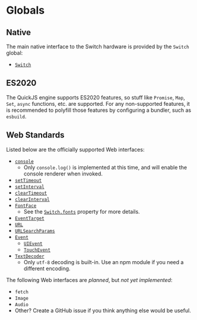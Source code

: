# Globals

## Native

The main native interface to the Switch hardware is provided by the `Switch` global:

-   [`Switch`](./switch.md)

## ES2020

The QuickJS engine supports ES2020 features, so stuff like `Promise`, `Map`, `Set`, `async` functions, etc. are supported.
For any non-supported features, it is recommended to polyfill those features by configuring a bundler, such as `esbuild`.

## Web Standards

Listed below are the officially supported Web interfaces:

-   [`console`](https://developer.mozilla.org/en-US/docs/Web/API/console)
    -   Only `console.log()` is implemented at this time, and will enable the console renderer when invoked.
-   [`setTimeout`](https://developer.mozilla.org/en-US/docs/Web/API/setTimeout)
-   [`setInterval`](https://developer.mozilla.org/en-US/docs/Web/API/setInterval)
-   [`clearTimeout`](https://developer.mozilla.org/en-US/docs/Web/API/clearTimeout)
-   [`clearInterval`](https://developer.mozilla.org/en-US/docs/Web/API/clearInterval)
-   [`FontFace`](https://developer.mozilla.org/en-US/docs/Web/API/FontFace)
    -   See the [`Switch.fonts`](switch.md#switchfonts---fontfaceset) property for more details.
-   [`EventTarget`](https://developer.mozilla.org/en-US/docs/Web/API/EventTarget)
-   [`URL`](https://developer.mozilla.org/en-US/docs/Web/API/URL)
-   [`URLSearchParams`](https://developer.mozilla.org/en-US/docs/Web/API/URLSearchParams)
-   [`Event`](https://developer.mozilla.org/en-US/docs/Web/API/Event)
    -   [`UIEvent`](https://developer.mozilla.org/en-US/docs/Web/API/UIEvent)
    -   [`TouchEvent`](https://developer.mozilla.org/en-US/docs/Web/API/TouchEvent)
-   [`TextDecoder`](https://developer.mozilla.org/en-US/docs/Web/API/TouchEvent)
    -   Only `utf-8` decoding is built-in. Use an npm module if you need a different encoding.

The following Web interfaces are _planned_, but _not yet implemented_:

-   `fetch`
-   `Image`
-   `Audio`
-   Other? Create a GitHub issue if you think anything else would be useful.
